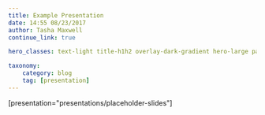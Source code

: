 ```yaml
---
title: Example Presentation
date: 14:55 08/23/2017
author: Tasha Maxwell
continue_link: true

hero_classes: text-light title-h1h2 overlay-dark-gradient hero-large parallax

taxonomy:
    category: blog
    tag: [presentation]
---
```


[presentation="presentations/placeholder-slides"]

